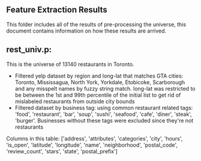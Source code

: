 ## Feature Extraction Results

This folder includes all of the results of pre-processing the universe, this document contains information on how these results are arrived.

## rest_univ.p:
This is the universe of 13140 restaurants in Toronto.
- Filtered yelp dataset by region and long-lat that matches GTA cities: Toronto, Mississagua, North York, Yorkdale, Etobicoke, Scarborough and any misspelt names by fuzzy string match. long-lat was restricted to be between the 1st and 99th percentile of the initial list to get rid of mislabeled restaurants from outside city bounds
- Filtered dataset by business tag: using common restaurant related tags: 'food', 'restaurant', 'bar', 'soup', 'sushi', 'seafood', 'cafe', 'diner', 'steak', 'burger'. Businesses without these tags were excluded since they're not restaurants

Columns in this table:
['address', 'attributes', 'categories', 'city', 'hours', 'is_open', 'latitude', 'longitude', 'name', 'neighborhood', 'postal_code', 'review_count', 'stars', 'state', 'postal_prefix']
